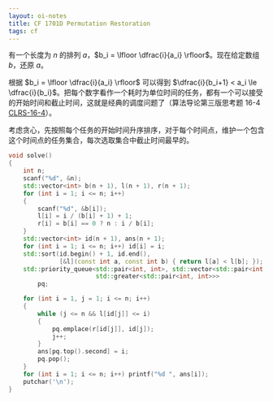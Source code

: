 ```yaml
---
layout: oi-notes
title: CF 1701D Permutation Restoration
tags: cf
---
```


有一个长度为 $n$ 的排列 $a$，$b_i = \lfloor \dfrac{i}{a_i} \rfloor$。现在给定数组 $b$，还原 $a$。

根据 $b_i = \lfloor \dfrac{i}{a_i} \rfloor$ 可以得到 $\dfrac{i}{b_i+1} < a_i \le \dfrac{i}{b_i}$。把每个数字看作一个耗时为单位时间的任务，都有一个可以接受的开始时间和截止时间，这就是经典的调度问题了（算法导论第三版思考题 16-4 [CLRS-16-4](https://walkccc.me/CLRS/Chap16/Problems/16-4/)）。

考虑贪心，先按照每个任务的开始时间升序排序，对于每个时间点，维护一个包含这个时间点的任务集合，每次选取集合中截止时间最早的。

```cpp
void solve()
{
    int n;
    scanf("%d", &n);
    std::vector<int> b(n + 1), l(n + 1), r(n + 1);
    for (int i = 1; i <= n; i++)
    {
        scanf("%d", &b[i]);
        l[i] = i / (b[i] + 1) + 1;
        r[i] = b[i] == 0 ? n : i / b[i];
    }
    std::vector<int> id(n + 1), ans(n + 1);
    for (int i = 1; i <= n; i++) id[i] = i;
    std::sort(id.begin() + 1, id.end(),
              [&l](const int a, const int b) { return l[a] < l[b]; });
    std::priority_queue<std::pair<int, int>, std::vector<std::pair<int, int>>,
                        std::greater<std::pair<int, int>>>
        pq;

    for (int i = 1, j = 1; i <= n; i++)
    {
        while (j <= n && l[id[j]] <= i)
        {
            pq.emplace(r[id[j]], id[j]);
            j++;
        }
        ans[pq.top().second] = i;
        pq.pop();
    }
    for (int i = 1; i <= n; i++) printf("%d ", ans[i]);
    putchar('\n');
}

```